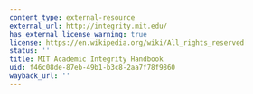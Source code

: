 ```yaml
---
content_type: external-resource
external_url: http://integrity.mit.edu/
has_external_license_warning: true
license: https://en.wikipedia.org/wiki/All_rights_reserved
status: ''
title: MIT Academic Integrity Handbook
uid: f46c08de-87eb-49b1-b3c8-2aa7f78f9860
wayback_url: ''
---
```

